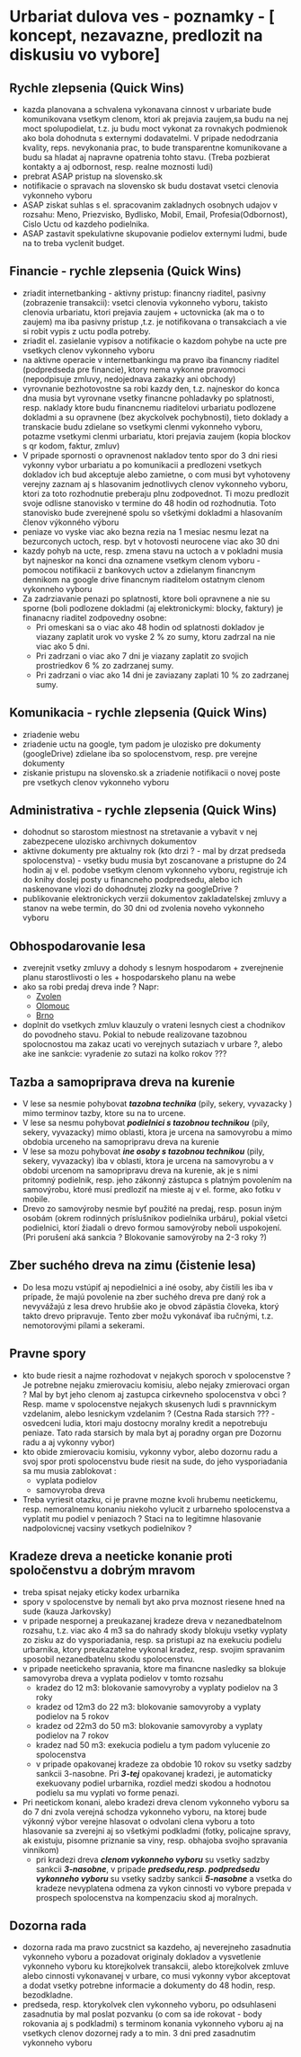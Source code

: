 # Urbariat dulova ves - poznamky - [ koncept, nezavazne, predlozit na diskusiu vo vybore]

## Rychle zlepsenia (Quick Wins)
 - kazda planovana a schvalena vykonavana cinnost v urbariate bude komunikovana vsetkym clenom, ktori ak prejavia zaujem,sa budu na nej moct spolupodielat, t.z. ju budu moct vykonat za rovnakych podmienok ako bola dohodnuta s externymi dodavatelmi. V pripade nedodrzania kvality, reps. nevykonania prac, to bude transparentne komunikovane a budu sa hladat aj napravne opatrenia tohto stavu. (Treba pozbierat kontakty a aj odbornost, resp. realne moznosti ludi)
 - prebrat ASAP pristup na slovensko.sk
 - notifikacie o spravach na slovensko sk budu dostavat vsetci clenovia vykonneho vyboru 
 - ASAP ziskat suhlas s el. spracovanim zakladnych osobnych udajov v rozsahu: Meno, Priezvisko, Bydlisko, Mobil, Email, Profesia(Odbornost), Cislo Uctu od kazdeho podielnika.
- ASAP zastavit spekulativne skupovanie podielov externymi ludmi, bude na to treba vyclenit budget.


## Financie - rychle zlepsenia (Quick Wins)
 - zriadit internetbanking - aktivny pristup: financny riaditel, pasivny (zobrazenie transakcii): vsetci clenovia vykonneho vyboru, takisto clenovia urbariatu, ktori prejavia zaujem + uctovnicka (ak ma o to zaujem) ma iba pasivny pristup ,t.z. je notifikovana o transakciach a vie si robit vypis z uctu podla potreby.
 - zriadit el. zasielanie vypisov a notifikacie o kazdom pohybe na ucte pre vsetkych clenov vykonneho vyboru
 - na aktivne operacie v internetbankingu ma pravo iba financny riaditel (podpredseda pre financie), ktory nema vykonne pravomoci (nepodpisuje zmluvy, nedojednava zakazky ani obchody)
 - vyrovnanie bezhotovostne sa robi kazdy den, t.z. najneskor do konca dna musia byt vyrovnane vsetky financne pohladavky po splatnosti, resp. naklady ktore budu financnemu riaditelovi urbariatu podlozene dokladmi a su opravnene (bez akyckolvek pochybnosti), tieto doklady a transkacie budu zdielane so vsetkymi clenmi vykonneho vyboru, potazme vsetkymi clenmi urbariatu, ktori prejavia zaujem (kopia blockov s qr kodom, faktur, zmluv)
 - V pripade spornosti o opravnenost nakladov tento spor do 3 dni riesi vykonny vybor urbariatu a po komunikacii a predlozeni vsetkych dokladov ich bud akceptuje alebo zamietne, o com musi byt vyhotoveny verejny zaznam aj s hlasovanim jednotlivych clenov vykonneho vyboru, ktori za toto rozhodnutie preberaju plnu zodpovednot. Ti mozu predlozit svoje odlisne stanovisko v termine do 48 hodin od rozhodnutia. Toto stanovisko bude zverejnené spolu so všetkými dokladmi a hlasovaním členov výkonného výboru
 - peniaze vo vyske viac ako bezna rezia na 1 mesiac nesmu lezat na bezurconych uctoch, resp. byt v hotovosti neurocene viac ako 30 dni
 - kazdy pohyb na ucte, resp. zmena stavu na uctoch a v pokladni musia byt najneskor na konci dna oznamene vsetkym clenom vyboru - pomocou notifikacii z bankovych uctov a zdielanym financnym dennikom na google drive financnym riaditelom ostatnym clenom vykonneho vyboru
 - Za zadrziavanie penazi po splatnosti, ktore boli opravnene a nie su sporne (boli podlozene dokladmi (aj elektronickymi: blocky, faktury) je finanacny riaditel zodpovedny osobne:
    - Pri omeskani sa o viac ako 48 hodin od splatnosti dokladov je viazany zaplatit urok vo vyske 2 % zo sumy, ktoru zadrzal na nie viac ako 5 dni.
    - Pri zadrzani o viac ako 7 dni je viazany zaplatit zo svojich prostriedkov 6 % zo zadrzanej sumy.
    - Pri zadrzani o viac ako 14 dni je zaviazany zaplati 10 % zo zadrzanej sumy.


## Komunikacia  - rychle zlepsenia (Quick Wins)
- zriadenie webu
- zriadenie uctu na google, tym padom je ulozisko pre dokumenty (googleDrive) zdielane iba so spolocenstvom, resp. pre verejne dokumenty
- ziskanie pristupu na slovensko.sk a zriadenie notifikacii o novej poste pre vsetkych clenov vykonneho vyboru


## Administrativa - rychle zlepsenia (Quick Wins)
- dohodnut so starostom miestnost na stretavanie a vybavit v nej zabezpecene ulozisko archivnych dokumentov
- aktivne dokumenty pre aktualny rok  (kto drzi ? - mal by drzat predseda spolocenstva) - vsetky budu musia byt zoscanovane a pristupne do 24 hodin aj v el. podobe vsetkym clenom vykonneho vyboru, registruje ich do knihy doslej posty u financneho podpredsedu, alebo ich naskenovane vlozi do dohodnutej zlozky na googleDrive ?
- publikovanie elektronickych verzii dokumentov zakladatelskej zmluvy a stanov na webe termin, do 30 dni od zvolenia noveho vykonneho vyboru


## Obhospodarovanie lesa
 - zverejnit vsetky zmluvy a dohody s lesnym hospodarom + zverejnenie planu starostlivosti o les + hospodarskeho planu na webe
 -  ako sa robi predaj dreva inde ?
   Napr:
     - [Zvolen](https://www.lesmedium.sk/aktualne/lesny-podnik-mesta-zvolen-predava-prvykrat-na-drevo-na-drazbe-s-vyuzitim-skenera-ponukaju-200-kubikov-gulatiny)
     - [Olomouc](https://www.silvarium.cz/zpravy-z-oboru-lesnictvi-a-drevarstvi/ctvrta-aukce-arcibiskupskych-lesu-vyprodala-temer-1-300-m3-cenneho-drivi-ado-cz)
     - [Brno](https://www.ceskatelevize.cz/porady/10122427178-udalosti-v-regionech-brno/323281381990329/cast/971009/)
 -  doplnit do vsetkych zmluv klauzuly o vrateni lesnych ciest a chodnikov do povodneho stavu. Pokial to nebude realizovane tazobnou spolocnostou ma zakaz ucati vo verejnych sutaziach v urbare ?, alebo ake ine sankcie: vyradenie zo sutazi na kolko rokov ???
 


## Tazba a samopriprava dreva na kurenie
 -  V lese sa nesmie pohybovat ***tazobna technika*** (pily, sekery, vyvazacky )  mimo terminov tazby, ktore su na to urcene. 
 -  V lese sa nesmu pohybovat ***podielnici s tazobnou technikou*** (pily, sekery, vyvazacky) mimo oblasti, ktora je urcena na samovyrobu a mimo obdobia urceneho na samopripravu dreva na kurenie
 -  V lese sa mozu pohybovat ***ine osoby s tazobnou technikou*** (pily, sekery, vyvazacky) iba v oblasti, ktora je urcena na samovyrobu a v obdobi urcenom na samopripravu dreva na kurenie, ak je s nimi pritomný podielnik, resp. jeho zákonný zástupca s platným povolením na samovýrobu, ktoré musí predloziť na mieste aj v el. forme, ako fotku v mobile. 
-  Drevo zo samovýroby nesmie byť použité na predaj, resp. posun iným osobám (okrem rodinných príslušnikov podielnika urbáru), pokial všetci podielnici, ktorí žiadali o drevo formou samovýroby neboli uspokojení. (Pri porušení aká sankcia ? Blokovanie samovýroby na 2-3 roky ?)

## Zber suchého dreva na zimu (čistenie lesa)
 - Do lesa mozu vstúpiť aj nepodielnici a iné osoby, aby čistili les iba v prípade, že majú povolenie na zber suchého dreva pre daný rok a nevyvážajú z lesa drevo hrubšie ako je obvod zápästia človeka, ktorý takto drevo pripravuje. Tento zber možu vykonávať iba ručnými, t.z. nemotorovými pílami a sekerami.


## Pravne spory

- kto bude riesit a najme rozhodovat v nejakych sporoch v spolocenstve ? Je potrebne nejaku zmierovaciu komisiu, alebo nejaky zmierovaci organ ? Mal by byt jeho clenom aj zastupca cirkevneho spolocenstva v obci ? Resp. mame v spolocenstve nejakych skusenych ludi s pravnnickym vzdelanim, alebo lesnickym vzdelanim ? (Cestna Rada starsich ??? - osvedceni ludia, ktori maju dostocny moralny kredit a nepotrebuju peniaze. Tato rada starsich by mala byt aj poradny organ pre Dozornu radu a aj vykonny vybor)
- kto obide zmierovaciu komisiu, vykonny vybor, alebo dozornu radu a svoj spor proti spolocenstvu bude riesit na sude, do jeho vysporiadania sa mu musia zablokovat :
    - vyplata podielov
    - samovyroba dreva
-  Treba vyriesit otazku, ci je pravne mozne kvoli hrubemu neetickemu, resp. nemoralnemu konaniu niekoho vylucit z urbarneho spolocenstva a  vyplatit mu podiel v peniazoch ? Staci na to legitimne hlasovanie nadpolovicnej vacsiny vsetkych podielnikov ?
      

## Kradeze dreva a neeticke konanie proti spoločenstvu a dobrým mravom
 - treba spisat nejaky eticky kodex urbarnika
 - spory v spolocenstve by nemali byt ako prva moznost riesene hned na sude (kauza Jarkovsky)
 - v pripade nespornej a preukazanej kradeze dreva v nezanedbatelnom rozsahu, t.z. viac ako 4 m3 sa do nahrady skody blokuju vsetky vyplaty zo zisku az do vysporiadania, resp. sa pristupi az na exekuciu podielu urbarnika, ktory preukazatelne vykonal kradez, resp. svojim spravanim sposobil nezanedbatelnu skodu spolocenstvu.
 - v pripade neetickeho spravania, ktore ma financne nasledky sa blokuje samovyroba dreva a vyplata podielov v tomto rozsahu
   -  kradez do 12 m3: blokovanie samovyroby a vyplaty podielov na 3 roky
   -  kradez od 12m3  do 22 m3: blokovanie samovyroby a vyplaty podielov na 5 rokov
   -  kradez od 22m3  do 50 m3: blokovanie samovyroby a vyplaty podielov na 7 rokov
   -  kradez nad 50 m3: exekucia podielu a tym padom vylucenie zo spolocenstva
   -  v pripade opakovanej kradeze za obdobie 10 rokov su vsetky sadzby sankcii 3-nasobne. Pri ***3-tej*** opakovanej kradezi, je automaticky exekuovany podiel urbarnika, rozdiel medzi skodou a hodnotou podielu sa mu vyplati vo forme penazi. 
 - Pri neetickom konani, alebo kradezi dreva clenom vykonneho vyboru sa do 7 dni zvola verejná schodza vykonneho vyboru, na ktorej bude výkonný výbor verejne hlasovat o odvolani clena vyboru a toto hlasovanie sa zverejni aj so všetkými podkladmi (fotky, policajne spravy, ak existuju, pisomne priznanie sa viny, resp. obhajoba svojho spravania vinnikom)
     - pri kradezi dreva ***clenom vykonneho vyboru*** su vsetky sadzby sankcii ***3-nasobne***, v pripade ***predsedu,resp. podpredsedu vykonneho vyboru*** su vsetky sadzby sankcii ***5-nasobne*** a vsetka do kradeze nevyplatena odmena za vykon cinnosti vo vybore prepada v prospech spolocenstva na kompenzaciu skod aj moralnych.


## Dozorna rada

- dozorna rada ma pravo zucstnict sa kazdeho, aj neverejneho zasadnutia vykonneho vyboru a pozadovat originaly dokladov a vysvetlenie vykonneho vyboru ku ktorejkolvek transakcii, alebo ktorejkolvek zmluve alebo cinnosti vykonavanej v urbare, co musi vykonny vybor akceptovat a dodat vsetky potrebne informacie a dokumenty do 48 hodin, resp. bezodkladne.
- predseda, resp. ktorykolvek clen vykonneho vyboru, po odsuhlaseni zasadnutia by mal poslat pozvanku (o com sa ide rokovat - body rokovania aj s podkladmi) s terminom konania vykonneho vyboru aj na vsetkych clenov dozornej rady a to min. 3 dni pred zasadnutim vykonneho vyboru
